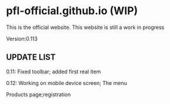 # pfl-official.github.io (WIP)
This is the official website.
This website is still a work in progress



Version:0.113
            


UPDATE LIST
---------------------------

0.11: Fixed toolbar; added first real item

0.12: Working on mobile device screen; The menu

Products page;registration 
